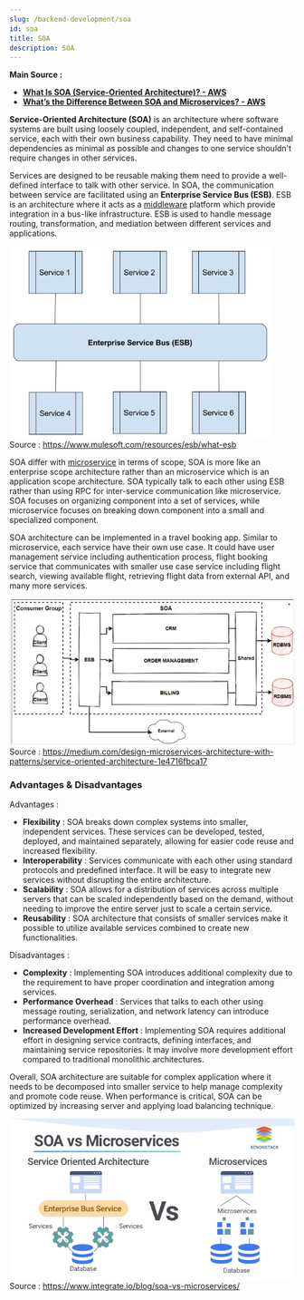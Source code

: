 ```yaml
---
slug: /backend-development/soa
id: soa
title: SOA
description: SOA
---
```


**Main Source :**

- **[What Is SOA (Service-Oriented Architecture)? - AWS](https://aws.amazon.com/what-is/service-oriented-architecture/)**
- **[What’s the Difference Between SOA and Microservices? - AWS](https://aws.amazon.com/compare/the-difference-between-soa-microservices/)**

**Service-Oriented Architecture (SOA)** is an architecture where software systems are built using loosely coupled, independent, and self-contained service, each with their own business capability. They need to have minimal dependencies as minimal as possible and changes to one service shouldn't require changes in other services.

Services are designed to be reusable making them need to provide a well-defined interface to talk with other service. In SOA, the communication between service are facilitated using an **Enterprise Service Bus (ESB)**. ESB is an architecture where it acts as a [middleware](/backend-development/apis-server-logic#middleware) platform which provide integration in a bus-like infrastructure. ESB is used to handle message routing, transformation, and mediation between different services and applications.

![ESB in SOA](./esb.png)  
Source : https://www.mulesoft.com/resources/esb/what-esb

SOA differ with [microservice](/backend-development/microservice) in terms of scope, SOA is more like an enterprise scope architecture rather than an microservice which is an application scope architecture. SOA typically talk to each other using ESB rather than using RPC for inter-service communication like microservice. SOA focuses on organizing component into a set of services, while microservice focuses on breaking down component into a small and specialized component.

SOA architecture can be implemented in a travel booking app. Similar to microservice, each service have their own use case. It could have user management service including authentication process, flight booking service that communicates with smaller use case service including flight search, viewing available flight, retrieving flight data from external API, and many more services.

![SOA architecture example](./soa.png)  
Source : https://medium.com/design-microservices-architecture-with-patterns/service-oriented-architecture-1e4716fbca17

### Advantages & Disadvantages

Advantages :

- **Flexibility** : SOA breaks down complex systems into smaller, independent services. These services can be developed, tested, deployed, and maintained separately, allowing for easier code reuse and increased flexibility.
- **Interoperability** : Services communicate with each other using standard protocols and predefined interface. It will be easy to integrate new services without disrupting the entire architecture.
- **Scalability** : SOA allows for a distribution of services across multiple servers that can be scaled independently based on the demand, without needing to improve the entire server just to scale a certain service.
- **Reusability** : SOA architecture that consists of smaller services make it possible to utilize available services combined to create new functionalities.

Disadvantages :

- **Complexity** : Implementing SOA introduces additional complexity due to the requirement to have proper coordination and integration among services.
- **Performance Overhead** : Services that talks to each other using message routing, serialization, and network latency can introduce performance overhead.
- **Increased Development Effort** : Implementing SOA requires additional effort in designing service contracts, defining interfaces, and maintaining service repositories. It may involve more development effort compared to traditional monolithic architectures.

Overall, SOA architecture are suitable for complex application where it needs to be decomposed into smaller service to help manage complexity and promote code reuse. When performance is critical, SOA can be optimized by increasing server and applying load balancing technique.

![SOA vs microservices](./soa-vs-microservice.png)  
Source : https://www.integrate.io/blog/soa-vs-microservices/
